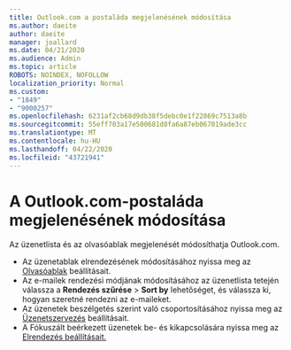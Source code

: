 ```yaml
---
title: Outlook.com a postaláda megjelenésének módosítása
ms.author: daeite
author: daeite
manager: joallard
ms.date: 04/21/2020
ms.audience: Admin
ms.topic: article
ROBOTS: NOINDEX, NOFOLLOW
localization_priority: Normal
ms.custom:
- "1849"
- "9000257"
ms.openlocfilehash: 6231af2cb68d9db38f5debc0e1f22869c7513a8b
ms.sourcegitcommit: 55eff703a17e500681d8fa6a87eb067019ade3cc
ms.translationtype: MT
ms.contentlocale: hu-HU
ms.lasthandoff: 04/22/2020
ms.locfileid: "43721941"
---
```

# <a name="change-the-look-of-your-outlookcom-mailbox"></a>A Outlook.com-postaláda megjelenésének módosítása

Az üzenetlista és az olvasóablak megjelenését módosíthatja Outlook.com.

- Az üzenetablak elrendezésének módosításához nyissa meg az [Olvasóablak](https://outlook.live.com/mail/options/mail/layout/readingPane) beállításait.
- Az e-mailek rendezési módjának módosításához az üzenetlista tetején válassza a **Rendezés szűrése** > **Sort by** lehetőséget, és válassza ki, hogyan szeretné rendezni az e-maileket.
- Az üzenetek beszélgetés szerint való csoportosításához nyissa meg az [Üzenetszervezés](https://outlook.live.com/mail/options/mail/layout/conversations) beállításait.
- A Fókuszált beérkezett üzenetek be- és kikapcsolására nyissa meg az [Elrendezés beállításait.](https://outlook.live.com/mail/options/mail/layout/focused)